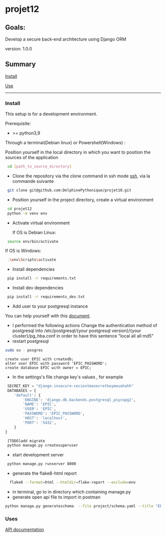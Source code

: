 # projet12
## Goals: 
Develop a secure back-end architecture using Django ORM

version: 1.0.0

## Summary

[Install](#install)

[Use](#use)

------------
### <a name="install"></a>Install

This setup is for a development environment.

Prerequisite:

- \>= python3,9

Through a terminal(Debian linux) or Powershell(Windows) : 

Position yourself in the local directory in which you want to position the sources of the application
``` bash
 cd [path_to_source_directory]
```
-  Clone the repository via the clone command in ssh mode
[ssh](https://docs.github.com/en/authentication/connecting-to-github-with-ssh), via la commande suivante

``` bash
 git clone git@github.com:DelphinePythonique/projet10.git
```

- Position yourself in the project directory, create a virtual environment

``` bash
 cd projet12
 python -m venv env
```
- Activate virtual environment

   If OS is Debian Linux: 
``` bash
 source env/bin/activate
```
   If OS is Windows:
``` bash
 .\env\Scripts\activate
```
- Install dependencies
``` bash
 pip install -r requirements.txt
```
- Install dev dependencies
``` bash
 pip install -r requirements_dev.txt
```
- Add user to your postgresql instance

You can help yourself with this [document](https://djangocentral.com/using-postgresql-with-django/).
- I performed the following actions
Change the authentication method of postgresql into /etc/postgresql/{your postgresql version}/{your cluster}/pg_hba.conf
in order to have this sentence "local   all             all                                     md5"
- restart postgresql
```bash
sudo su - posgres
```
``` psql
create user EPIC with createdb;
alter user EPIC with password 'EPIC_PASSWORD';
create database EPIC with owner = EPIC;

``` 

- In the settings's file change key's values , for example
``` python
 SECRET_KEY = "django-insecure-ceciestmasecretkeymouahahh"
 DATABASES = {
    'default': {
        'ENGINE': 'django.db.backends.postgresql_psycopg2',
        'NAME': 'EPIC',
        'USER': 'EPIC',
        'PASSWORD': 'EPIC_PASSWORD',
        'HOST': 'localhost',
        'PORT': '5432',
    }
}
```

``` bash
 [TODO]add migrate
 python manage.py createsuperuser 
```
- start development server 
``` bash
 python manage.py runserver 8000 
```
- generate the flake8-html report
``` bash
  flake8 --format=html --htmldir=flake-report --exclude=env
```
- in terminal, go to in directory which containing manage.py
- generate open api file to import in postman
``` bash
python manage.py generateschema  --file project/schema.yaml --title "EPIC Api"

```

### <a name="use"></a>Uses

[API documentation](https://documenter.getpostman.com/view/11542998/VUjHMTZh)